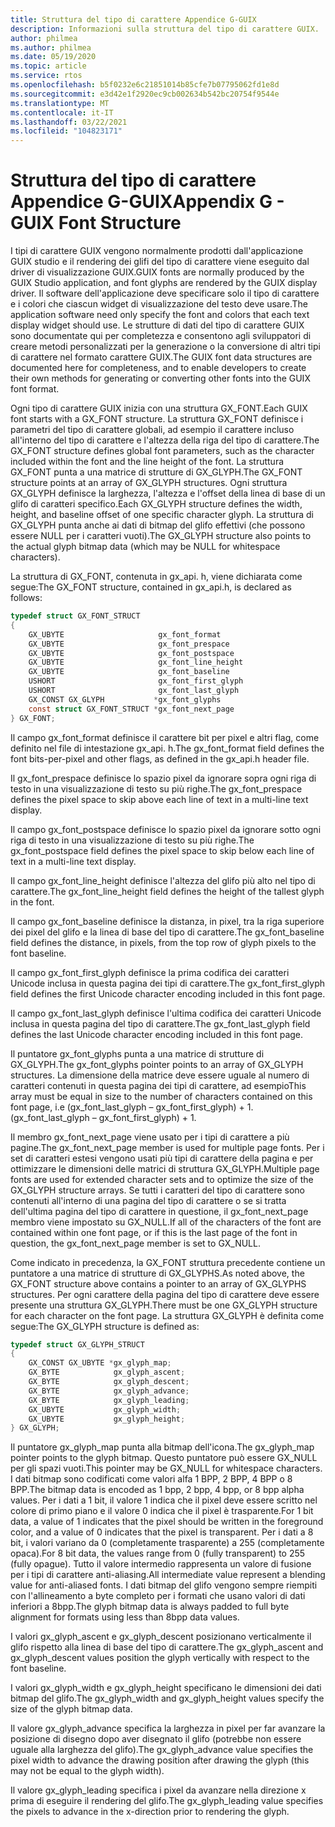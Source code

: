 ```yaml
---
title: Struttura del tipo di carattere Appendice G-GUIX
description: Informazioni sulla struttura del tipo di carattere GUIX.
author: philmea
ms.author: philmea
ms.date: 05/19/2020
ms.topic: article
ms.service: rtos
ms.openlocfilehash: b5f0232e6c21851014b85cfe7b07795062fd1e8d
ms.sourcegitcommit: e3d42e1f2920ec9cb002634b542bc20754f9544e
ms.translationtype: MT
ms.contentlocale: it-IT
ms.lasthandoff: 03/22/2021
ms.locfileid: "104823171"
---
```

# <a name="appendix-g---guix-font-structure"></a><span data-ttu-id="ba815-103">Struttura del tipo di carattere Appendice G-GUIX</span><span class="sxs-lookup"><span data-stu-id="ba815-103">Appendix G - GUIX Font Structure</span></span>

<span data-ttu-id="ba815-104">I tipi di carattere GUIX vengono normalmente prodotti dall'applicazione GUIX studio e il rendering dei glifi del tipo di carattere viene eseguito dal driver di visualizzazione GUIX.</span><span class="sxs-lookup"><span data-stu-id="ba815-104">GUIX fonts are normally produced by the GUIX Studio application, and font glyphs are rendered by the GUIX display driver.</span></span> <span data-ttu-id="ba815-105">Il software dell'applicazione deve specificare solo il tipo di carattere e i colori che ciascun widget di visualizzazione del testo deve usare.</span><span class="sxs-lookup"><span data-stu-id="ba815-105">The application software need only specify the font and colors that each text display widget should use.</span></span> <span data-ttu-id="ba815-106">Le strutture di dati del tipo di carattere GUIX sono documentate qui per completezza e consentono agli sviluppatori di creare metodi personalizzati per la generazione o la conversione di altri tipi di carattere nel formato carattere GUIX.</span><span class="sxs-lookup"><span data-stu-id="ba815-106">The GUIX font data structures are documented here for completeness, and to enable developers to create their own methods for generating or converting other fonts into the GUIX font format.</span></span>

<span data-ttu-id="ba815-107">Ogni tipo di carattere GUIX inizia con una struttura GX_FONT.</span><span class="sxs-lookup"><span data-stu-id="ba815-107">Each GUIX font starts with a GX_FONT structure.</span></span> <span data-ttu-id="ba815-108">La struttura GX_FONT definisce i parametri del tipo di carattere globali, ad esempio il carattere incluso all'interno del tipo di carattere e l'altezza della riga del tipo di carattere.</span><span class="sxs-lookup"><span data-stu-id="ba815-108">The GX_FONT structure defines global font parameters, such as the character included within the font and the line height of the font.</span></span> <span data-ttu-id="ba815-109">La struttura GX_FONT punta a una matrice di strutture di GX_GLYPH.</span><span class="sxs-lookup"><span data-stu-id="ba815-109">The GX_FONT structure points at an array of GX_GLYPH structures.</span></span> <span data-ttu-id="ba815-110">Ogni struttura GX_GLYPH definisce la larghezza, l'altezza e l'offset della linea di base di un glifo di caratteri specifico.</span><span class="sxs-lookup"><span data-stu-id="ba815-110">Each GX_GLYPH structure defines the width, height, and baseline offset of one specific character glyph.</span></span> <span data-ttu-id="ba815-111">La struttura di GX_GLYPH punta anche ai dati di bitmap del glifo effettivi (che possono essere NULL per i caratteri vuoti).</span><span class="sxs-lookup"><span data-stu-id="ba815-111">The GX_GLYPH structure also points to the actual glyph bitmap data (which may be NULL for whitespace characters).</span></span>

<span data-ttu-id="ba815-112">La struttura di GX_FONT, contenuta in gx_api. h, viene dichiarata come segue:</span><span class="sxs-lookup"><span data-stu-id="ba815-112">The GX_FONT structure, contained in gx_api.h, is declared as follows:</span></span>

```c
typedef struct GX_FONT_STRUCT
{
    GX_UBYTE                     gx_font_format
    GX_UBYTE                     gx_font_prespace
    GX_UBYTE                     gx_font_postspace
    GX_UBYTE                     gx_font_line_height 
    GX_UBYTE                     gx_font_baseline
    USHORT                       gx_font_first_glyph
    USHORT                       gx_font_last_glyph 
    GX_CONST GX_GLYPH           *gx_font_glyphs
    const struct GX_FONT_STRUCT *gx_font_next_page
} GX_FONT;
```

<span data-ttu-id="ba815-113">Il campo gx_font_format definisce il carattere bit per pixel e altri flag, come definito nel file di intestazione gx_api. h.</span><span class="sxs-lookup"><span data-stu-id="ba815-113">The gx_font_format field defines the font bits-per-pixel and other flags, as defined in the gx_api.h header file.</span></span>

<span data-ttu-id="ba815-114">Il gx_font_prespace definisce lo spazio pixel da ignorare sopra ogni riga di testo in una visualizzazione di testo su più righe.</span><span class="sxs-lookup"><span data-stu-id="ba815-114">The gx_font_prespace defines the pixel space to skip above each line of text in a multi-line text display.</span></span>

<span data-ttu-id="ba815-115">Il campo gx_font_postspace definisce lo spazio pixel da ignorare sotto ogni riga di testo in una visualizzazione di testo su più righe.</span><span class="sxs-lookup"><span data-stu-id="ba815-115">The gx_font_postspace field defines the pixel space to skip below each line of text in a multi-line text display.</span></span>

<span data-ttu-id="ba815-116">Il campo gx_font_line_height definisce l'altezza del glifo più alto nel tipo di carattere.</span><span class="sxs-lookup"><span data-stu-id="ba815-116">The gx_font_line_height field defines the height of the tallest glyph in the font.</span></span>

<span data-ttu-id="ba815-117">Il campo gx_font_baseline definisce la distanza, in pixel, tra la riga superiore dei pixel del glifo e la linea di base del tipo di carattere.</span><span class="sxs-lookup"><span data-stu-id="ba815-117">The gx_font_baseline field defines the distance, in pixels, from the top row of glyph pixels to the font baseline.</span></span>

<span data-ttu-id="ba815-118">Il campo gx_font_first_glyph definisce la prima codifica dei caratteri Unicode inclusa in questa pagina dei tipi di carattere.</span><span class="sxs-lookup"><span data-stu-id="ba815-118">The gx_font_first_glyph field defines the first Unicode character encoding included in this font page.</span></span>

<span data-ttu-id="ba815-119">Il campo gx_font_last_glyph definisce l'ultima codifica dei caratteri Unicode inclusa in questa pagina del tipo di carattere.</span><span class="sxs-lookup"><span data-stu-id="ba815-119">The gx_font_last_glyph field defines the last Unicode character encoding included in this font page.</span></span>

<span data-ttu-id="ba815-120">Il puntatore gx_font_glyphs punta a una matrice di strutture di GX_GLYPH.</span><span class="sxs-lookup"><span data-stu-id="ba815-120">The gx_font_glyphs pointer points to an array of GX_GLYPH structures.</span></span> <span data-ttu-id="ba815-121">La dimensione della matrice deve essere uguale al numero di caratteri contenuti in questa pagina dei tipi di carattere, ad esempio</span><span class="sxs-lookup"><span data-stu-id="ba815-121">This array must be equal in size to the number of characters contained on this font page, i.e</span></span> <span data-ttu-id="ba815-122">(gx_font_last_glyph – gx_font_first_glyph) + 1.</span><span class="sxs-lookup"><span data-stu-id="ba815-122">(gx_font_last_glyph – gx_font_first_glyph) + 1.</span></span>

<span data-ttu-id="ba815-123">Il membro gx_font_next_page viene usato per i tipi di carattere a più pagine.</span><span class="sxs-lookup"><span data-stu-id="ba815-123">The gx_font_next_page member is used for multiple page fonts.</span></span> <span data-ttu-id="ba815-124">Per i set di caratteri estesi vengono usati più tipi di carattere della pagina e per ottimizzare le dimensioni delle matrici di struttura GX_GLYPH.</span><span class="sxs-lookup"><span data-stu-id="ba815-124">Multiple page fonts are used for extended character sets and to optimize the size of the GX_GLYPH structure arrays.</span></span> <span data-ttu-id="ba815-125">Se tutti i caratteri del tipo di carattere sono contenuti all'interno di una pagina del tipo di carattere o se si tratta dell'ultima pagina del tipo di carattere in questione, il gx_font_next_page membro viene impostato su GX_NULL.</span><span class="sxs-lookup"><span data-stu-id="ba815-125">If all of the characters of the font are contained within one font page, or if this is the last page of the font in question, the gx_font_next_page member is set to GX_NULL.</span></span>

<span data-ttu-id="ba815-126">Come indicato in precedenza, la GX_FONT struttura precedente contiene un puntatore a una matrice di strutture di GX_GLYPHS.</span><span class="sxs-lookup"><span data-stu-id="ba815-126">As noted above, the GX_FONT structure above contains a pointer to an array of GX_GLYPHS structures.</span></span> <span data-ttu-id="ba815-127">Per ogni carattere della pagina del tipo di carattere deve essere presente una struttura GX_GLYPH.</span><span class="sxs-lookup"><span data-stu-id="ba815-127">There must be one GX_GLYPH structure for each character on the font page.</span></span> <span data-ttu-id="ba815-128">La struttura GX_GLYPH è definita come segue:</span><span class="sxs-lookup"><span data-stu-id="ba815-128">The GX_GLYPH structure is defined as:</span></span>

```c
typedef struct GX_GLYPH_STRUCT
{
    GX_CONST GX_UBYTE *gx_glyph_map;
    GX_BYTE            gx_glyph_ascent;
    GX_BYTE            gx_glyph_descent;
    GX_BYTE            gx_glyph_advance;
    GX_BYTE            gx_glyph_leading;
    GX_UBYTE           gx_glyph_width;
    GX_UBYTE           gx_glyph_height;
} GX_GLYPH;
```

<span data-ttu-id="ba815-129">Il puntatore gx_glyph_map punta alla bitmap dell'icona.</span><span class="sxs-lookup"><span data-stu-id="ba815-129">The gx_glyph_map pointer points to the glyph bitmap.</span></span> <span data-ttu-id="ba815-130">Questo puntatore può essere GX_NULL per gli spazi vuoti.</span><span class="sxs-lookup"><span data-stu-id="ba815-130">This pointer may be GX_NULL for whitespace characters.</span></span> <span data-ttu-id="ba815-131">I dati bitmap sono codificati come valori alfa 1 BPP, 2 BPP, 4 BPP o 8 BPP.</span><span class="sxs-lookup"><span data-stu-id="ba815-131">The bitmap data is encoded as 1 bpp, 2 bpp, 4 bpp, or 8 bpp alpha values.</span></span> <span data-ttu-id="ba815-132">Per i dati a 1 bit, il valore 1 indica che il pixel deve essere scritto nel colore di primo piano e il valore 0 indica che il pixel è trasparente.</span><span class="sxs-lookup"><span data-stu-id="ba815-132">For 1 bit data, a value of 1 indicates that the pixel should be written in the foreground color, and a value of 0 indicates that the pixel is transparent.</span></span> <span data-ttu-id="ba815-133">Per i dati a 8 bit, i valori variano da 0 (completamente trasparente) a 255 (completamente opaca).</span><span class="sxs-lookup"><span data-stu-id="ba815-133">For 8 bit data, the values range from 0 (fully transparent) to 255 (fully opague).</span></span> <span data-ttu-id="ba815-134">Tutto il valore intermedio rappresenta un valore di fusione per i tipi di carattere anti-aliasing.</span><span class="sxs-lookup"><span data-stu-id="ba815-134">All intermediate value represent a blending value for anti-aliased fonts.</span></span> <span data-ttu-id="ba815-135">I dati bitmap del glifo vengono sempre riempiti con l'allineamento a byte completo per i formati che usano valori di dati inferiori a 8bpp.</span><span class="sxs-lookup"><span data-stu-id="ba815-135">The glyph bitmap data is always padded to full byte alignment for formats using less than 8bpp data values.</span></span>

<span data-ttu-id="ba815-136">I valori gx_glyph_ascent e gx_glyph_descent posizionano verticalmente il glifo rispetto alla linea di base del tipo di carattere.</span><span class="sxs-lookup"><span data-stu-id="ba815-136">The gx_glyph_ascent and gx_glyph_descent values position the glyph vertically with respect to the font baseline.</span></span>

<span data-ttu-id="ba815-137">I valori gx_glyph_width e gx_glyph_height specificano le dimensioni dei dati bitmap del glifo.</span><span class="sxs-lookup"><span data-stu-id="ba815-137">The gx_glyph_width and gx_glyph_height values specify the size of the glyph bitmap data.</span></span>

<span data-ttu-id="ba815-138">Il valore gx_glyph_advance specifica la larghezza in pixel per far avanzare la posizione di disegno dopo aver disegnato il glifo (potrebbe non essere uguale alla larghezza del glifo).</span><span class="sxs-lookup"><span data-stu-id="ba815-138">The gx_glyph_advance value specifies the pixel width to advance the drawing position after drawing the glyph (this may not be equal to the glyph width).</span></span>

<span data-ttu-id="ba815-139">Il valore gx_glyph_leading specifica i pixel da avanzare nella direzione x prima di eseguire il rendering del glifo.</span><span class="sxs-lookup"><span data-stu-id="ba815-139">The gx_glyph_leading value specifies the pixels to advance in the x-direction prior to rendering the glyph.</span></span>